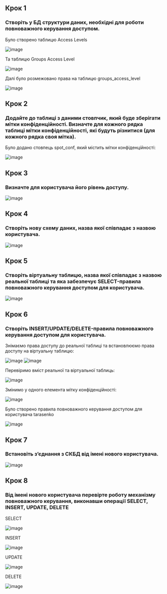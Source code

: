 ## Крок 1

### Створіть у БД структури даних, необхідні для роботи повноважного керування доступом.

Було створено таблицю Access Levels

![image](https://github.com/oleksandrblazhko/ai-192-tarasenko/assets/81381951/7fdced42-38ec-43e9-8da0-0bdbf942c6ef)

Та таблицю Groups Access Level

![image](https://github.com/oleksandrblazhko/ai-192-tarasenko/assets/81381951/f5caa00b-a365-4566-bff9-aee1d3ad3587)

Далі було розмежовано права на таблицю groups_access_level

![image](https://github.com/oleksandrblazhko/ai-192-tarasenko/assets/81381951/2f1a141e-0625-4ea2-bbc0-3da9eae26048)

## Крок 2

### Додайте до таблиці з даними стовпчик, який буде зберігати мітки конфіденційності. Визначте для кожного рядка таблиці мітки конфіденційності, які будуть різнитися (для кожного рядка своя мітка).

Було додано стовпець spot_conf, який містить мітки конфіденційності:

![image](https://github.com/oleksandrblazhko/ai-192-tarasenko/assets/81381951/a3cf1818-83f9-4ddf-9e6d-0a8d92d083b3)

## Крок 3

### Визначте для користувача його рівень доступу.

![image](https://github.com/oleksandrblazhko/ai-192-tarasenko/assets/81381951/ef8b73c5-5206-48d9-973c-d9a82ee9d5ed)

## Крок 4

### Створіть нову схему даних, назва якої співпадає з назвою користувача.

![image](https://github.com/oleksandrblazhko/ai-192-tarasenko/assets/81381951/82aecdbb-f9be-4ebd-a514-aa7842395739)

## Крок 5

### Створіть віртуальну таблицю, назва якої співпадає з назвою реальної таблиці та яка забезпечує SELECT-правила повноважного керування доступом для користувача.

![image](https://github.com/oleksandrblazhko/ai-192-tarasenko/assets/81381951/17b6aeac-a362-46e0-b999-59d94900b166)

## Крок 6

### Створіть INSERT/UPDATE/DELETE-правила повноважного керування доступом для користувача.

Знімаємо права доступу до реальної таблиці та встановлюємо права доступу на віртуальну таблицю:

![image](https://github.com/oleksandrblazhko/ai-192-tarasenko/assets/81381951/21b734e6-cbbc-4787-a5aa-432d4bdb879d)
![image](https://github.com/oleksandrblazhko/ai-192-tarasenko/assets/81381951/afbc7d3a-480a-48ff-8faa-613b02f05a61)

Перевіримо вміст реальної та віртуальної таблиць:

![image](https://github.com/oleksandrblazhko/ai-192-tarasenko/assets/81381951/806cfdc7-850e-4281-8898-c4c37f26ebda)

Змінимо у одного елемента мітку конфіденційності:

![image](https://github.com/oleksandrblazhko/ai-192-tarasenko/assets/81381951/7b85130c-191a-4497-aa49-2d7943fec71b)

Було створено правила повноважного керування доступом для користувача tarasenko

![image](https://github.com/oleksandrblazhko/ai-192-tarasenko/assets/81381951/59648f94-ce9c-4525-ad90-7e6c0b0b6948)

## Крок 7

### Встановіть з’єднання з СКБД від імені нового користувача.

![image](https://github.com/oleksandrblazhko/ai-192-tarasenko/assets/81381951/8d664af7-3121-4bb2-944d-46c5bcf89626)

## Крок 8

### Від імені нового користувача перевірте роботу механізму повноважного керування, виконавши операції SELECT, INSERT, UPDATE, DELETE

SELECT

![image](https://github.com/oleksandrblazhko/ai-192-tarasenko/assets/81381951/ed2f5218-a967-4d45-8f53-873bdccfffa5)

INSERT

![image](https://github.com/oleksandrblazhko/ai-192-tarasenko/assets/81381951/94da01d6-e975-468f-b87a-9deb4ae28a67)

UPDATE

![image](https://github.com/oleksandrblazhko/ai-192-tarasenko/assets/81381951/98a3789a-88f0-406b-9469-b4e7ea842d00)

DELETE

![image](https://github.com/oleksandrblazhko/ai-192-tarasenko/assets/81381951/473d4150-9742-4bff-8016-b4a410c9634b)


